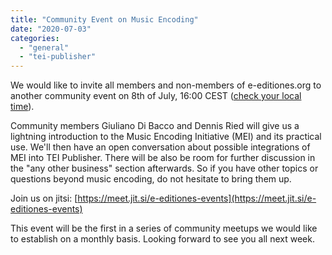 ```yaml
---
title: "Community Event on Music Encoding"
date: "2020-07-03"
categories: 
  - "general"
  - "tei-publisher"
---
```


We would like to invite all members and non-members of e-editiones.org to another community event on 8th of July, 16:00 CEST ([check your local time](https://www.timeanddate.com/worldclock/fixedtime.html?msg=e-editiones+Community+Event+on+Music+Encoding&iso=20200708T16&p1=37&ah=1 "check your local time")).

Community members Giuliano Di Bacco and Dennis Ried will give us a lightning introduction to the Music Encoding Initiative (MEI) and its practical use. We'll then have an open conversation about possible integrations of MEI into TEI Publisher. There will be also be room for further discussion in the "any other business" section afterwards. So if you have other topics or questions beyond music encoding, do not hesitate to bring them up.

Join us on jitsi: [https://meet.jit.si/e-editiones-events](https://meet.jit.si/e-editiones-events)

This event will be the first in a series of community meetups we would like to establish on a monthly basis. Looking forward to see you all next week.

